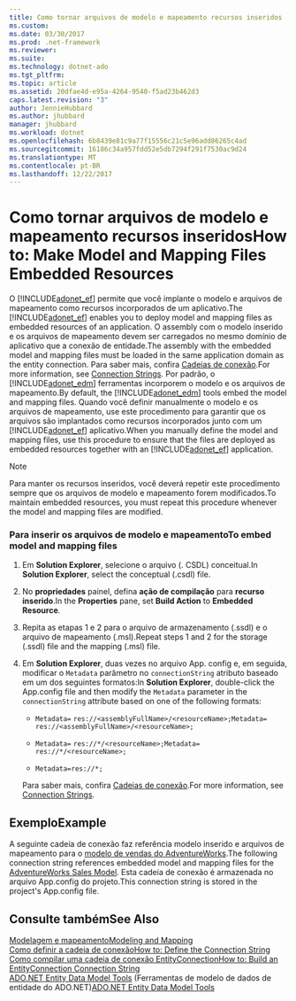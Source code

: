 ```yaml
---
title: Como tornar arquivos de modelo e mapeamento recursos inseridos
ms.custom: 
ms.date: 03/30/2017
ms.prod: .net-framework
ms.reviewer: 
ms.suite: 
ms.technology: dotnet-ado
ms.tgt_pltfrm: 
ms.topic: article
ms.assetid: 20dfae4d-e95a-4264-9540-f5ad23b462d3
caps.latest.revision: "3"
author: JennieHubbard
ms.author: jhubbard
manager: jhubbard
ms.workload: dotnet
ms.openlocfilehash: 6b8439e81c9a77f15556c21c5e96add86265c4ad
ms.sourcegitcommit: 16186c34a957fdd52e5db7294f291f7530ac9d24
ms.translationtype: MT
ms.contentlocale: pt-BR
ms.lasthandoff: 12/22/2017
---
```

# <a name="how-to-make-model-and-mapping-files-embedded-resources"></a><span data-ttu-id="5d704-102">Como tornar arquivos de modelo e mapeamento recursos inseridos</span><span class="sxs-lookup"><span data-stu-id="5d704-102">How to: Make Model and Mapping Files Embedded Resources</span></span>
<span data-ttu-id="5d704-103">O [!INCLUDE[adonet_ef](../../../../../includes/adonet-ef-md.md)] permite que você implante o modelo e arquivos de mapeamento como recursos incorporados de um aplicativo.</span><span class="sxs-lookup"><span data-stu-id="5d704-103">The [!INCLUDE[adonet_ef](../../../../../includes/adonet-ef-md.md)] enables you to deploy model and mapping files as embedded resources of an application.</span></span> <span data-ttu-id="5d704-104">O assembly com o modelo inserido e os arquivos de mapeamento devem ser carregados no mesmo domínio de aplicativo que a conexão de entidade.</span><span class="sxs-lookup"><span data-stu-id="5d704-104">The assembly with the embedded model and mapping files must be loaded in the same application domain as the entity connection.</span></span> <span data-ttu-id="5d704-105">Para saber mais, confira [Cadeias de conexão](../../../../../docs/framework/data/adonet/ef/connection-strings.md).</span><span class="sxs-lookup"><span data-stu-id="5d704-105">For more information, see [Connection Strings](../../../../../docs/framework/data/adonet/ef/connection-strings.md).</span></span> <span data-ttu-id="5d704-106">Por padrão, o [!INCLUDE[adonet_edm](../../../../../includes/adonet-edm-md.md)] ferramentas incorporem o modelo e os arquivos de mapeamento.</span><span class="sxs-lookup"><span data-stu-id="5d704-106">By default, the [!INCLUDE[adonet_edm](../../../../../includes/adonet-edm-md.md)] tools embed the model and mapping files.</span></span> <span data-ttu-id="5d704-107">Quando você definir manualmente o modelo e os arquivos de mapeamento, use este procedimento para garantir que os arquivos são implantados como recursos incorporados junto com um [!INCLUDE[adonet_ef](../../../../../includes/adonet-ef-md.md)] aplicativo.</span><span class="sxs-lookup"><span data-stu-id="5d704-107">When you manually define the model and mapping files, use this procedure to ensure that the files are deployed as embedded resources together with an [!INCLUDE[adonet_ef](../../../../../includes/adonet-ef-md.md)] application.</span></span>  
  
> [!NOTE]
>  <span data-ttu-id="5d704-108">Para manter os recursos inseridos, você deverá repetir este procedimento sempre que os arquivos de modelo e mapeamento forem modificados.</span><span class="sxs-lookup"><span data-stu-id="5d704-108">To maintain embedded resources, you must repeat this procedure whenever the model and mapping files are modified.</span></span>  
  
### <a name="to-embed-model-and-mapping-files"></a><span data-ttu-id="5d704-109">Para inserir os arquivos de modelo e mapeamento</span><span class="sxs-lookup"><span data-stu-id="5d704-109">To embed model and mapping files</span></span>  
  
1.  <span data-ttu-id="5d704-110">Em **Solution Explorer**, selecione o arquivo (. CSDL) conceitual.</span><span class="sxs-lookup"><span data-stu-id="5d704-110">In **Solution Explorer**, select the conceptual (.csdl) file.</span></span>  
  
2.  <span data-ttu-id="5d704-111">No **propriedades** painel, defina **ação de compilação** para **recurso inserido**.</span><span class="sxs-lookup"><span data-stu-id="5d704-111">In the **Properties** pane, set **Build Action** to **Embedded Resource**.</span></span>  
  
3.  <span data-ttu-id="5d704-112">Repita as etapas 1 e 2 para o arquivo de armazenamento (.ssdl) e o arquivo de mapeamento (.msl).</span><span class="sxs-lookup"><span data-stu-id="5d704-112">Repeat steps 1 and 2 for the storage (.ssdl) file and the mapping (.msl) file.</span></span>  
  
4.  <span data-ttu-id="5d704-113">Em **Solution Explorer**, duas vezes no arquivo App. config e, em seguida, modificar o `Metadata` parâmetro no `connectionString` atributo baseado em um dos seguintes formatos:</span><span class="sxs-lookup"><span data-stu-id="5d704-113">In **Solution Explorer**, double-click the App.config file and then modify the `Metadata` parameter in the `connectionString` attribute based on one of the following formats:</span></span>  
  
    -   <span data-ttu-id="5d704-114">`Metadata=` `res://<assemblyFullName>/<resourceName>;`</span><span class="sxs-lookup"><span data-stu-id="5d704-114">`Metadata=` `res://<assemblyFullName>/<resourceName>;`</span></span>  
  
    -   <span data-ttu-id="5d704-115">`Metadata=` `res://*/<resourceName>;`</span><span class="sxs-lookup"><span data-stu-id="5d704-115">`Metadata=` `res://*/<resourceName>;`</span></span>  
  
    -   `Metadata=res://*;`  
  
     <span data-ttu-id="5d704-116">Para saber mais, confira [Cadeias de conexão](../../../../../docs/framework/data/adonet/ef/connection-strings.md).</span><span class="sxs-lookup"><span data-stu-id="5d704-116">For more information, see [Connection Strings](../../../../../docs/framework/data/adonet/ef/connection-strings.md).</span></span>  
  
## <a name="example"></a><span data-ttu-id="5d704-117">Exemplo</span><span class="sxs-lookup"><span data-stu-id="5d704-117">Example</span></span>  
 <span data-ttu-id="5d704-118">A seguinte cadeia de conexão faz referência modelo inserido e arquivos de mapeamento para o [modelo de vendas do AdventureWorks](http://msdn.microsoft.com/en-us/f16cd988-673f-4376-b034-129ca93c7832).</span><span class="sxs-lookup"><span data-stu-id="5d704-118">The following connection string references embedded model and mapping files for the [AdventureWorks Sales Model](http://msdn.microsoft.com/en-us/f16cd988-673f-4376-b034-129ca93c7832).</span></span> <span data-ttu-id="5d704-119">Esta cadeia de conexão é armazenada no arquivo App.config do projeto.</span><span class="sxs-lookup"><span data-stu-id="5d704-119">This connection string is stored in the project's App.config file.</span></span>  
  
  
  
## <a name="see-also"></a><span data-ttu-id="5d704-120">Consulte também</span><span class="sxs-lookup"><span data-stu-id="5d704-120">See Also</span></span>  
 [<span data-ttu-id="5d704-121">Modelagem e mapeamento</span><span class="sxs-lookup"><span data-stu-id="5d704-121">Modeling and Mapping</span></span>](../../../../../docs/framework/data/adonet/ef/modeling-and-mapping.md)  
 [<span data-ttu-id="5d704-122">Como definir a cadeia de conexão</span><span class="sxs-lookup"><span data-stu-id="5d704-122">How to: Define the Connection String</span></span>](../../../../../docs/framework/data/adonet/ef/how-to-define-the-connection-string.md)  
 [<span data-ttu-id="5d704-123">Como compilar uma cadeia de conexão EntityConnection</span><span class="sxs-lookup"><span data-stu-id="5d704-123">How to: Build an EntityConnection Connection String</span></span>](../../../../../docs/framework/data/adonet/ef/how-to-build-an-entityconnection-connection-string.md)  
 <span data-ttu-id="5d704-124">[ADO.NET Entity Data Model Tools](http://msdn.microsoft.com/en-us/91076853-0881-421b-837a-f582f36be527) (Ferramentas de modelo de dados de entidade do ADO.NET)</span><span class="sxs-lookup"><span data-stu-id="5d704-124">[ADO.NET Entity Data Model  Tools](http://msdn.microsoft.com/en-us/91076853-0881-421b-837a-f582f36be527)</span></span>

